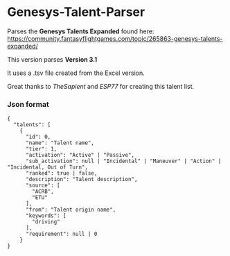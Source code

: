 # Genesys-Talent-Parser
Parses the **Genesys Talents Expanded** found here:  
https://community.fantasyflightgames.com/topic/265863-genesys-talents-expanded/

This version parses **Version 3.1**

It uses a .tsv file created from the Excel version.

Great thanks to *TheSapient* and *ESP77* for creating this talent list.

### Json format

```
{
  "talents": [
    {
      "id": 0,
      "name": "Talent name",
      "tier": 1,
      "activation": "Active" | "Passive",
      "sub_activation": null | "Incidental" | "Maneuver" | "Action" | "Incidental, Out of Turn",
      "ranked": true | false,
      "description": "Talent description",
      "source": [
        "ACRB",
        "ETU"
      ],
      "from": "Talent origin name",
      "keywords": [
        "driving"
      ],
      "requirement": null | 0
    }
}
```
